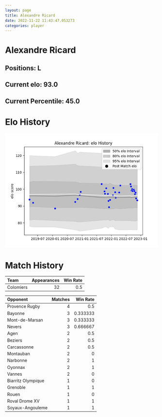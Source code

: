 ```yaml
---  
layout: page  
title: Alexandre Ricard  
date: 2022-11-22 11:43:47.053273  
categories: player  
---
```

# Alexandre Ricard

## Positions: L

## Current elo: 93.0

## Current Percentile: 45.0

# Elo History


![elo history](history_AlexandreRicard.png)
# Match History


| Team      |   Appearances |   Win Rate |
|:----------|--------------:|-----------:|
| Colomiers |            32 |        0.5 |

| Opponent           |   Matches |   Win Rate |
|:-------------------|----------:|-----------:|
| Provence Rugby     |         4 |   0.5      |
| Bayonne            |         3 |   0.333333 |
| Mont-de-Marsan     |         3 |   0.333333 |
| Nevers             |         3 |   0.666667 |
| Agen               |         2 |   0.5      |
| Beziers            |         2 |   0.5      |
| Carcassonne        |         2 |   0.5      |
| Montauban          |         2 |   0        |
| Narbonne           |         2 |   1        |
| Oyonnax            |         2 |   1        |
| Vannes             |         2 |   0        |
| Biarritz Olympique |         1 |   0        |
| Grenoble           |         1 |   1        |
| Rouen              |         1 |   0        |
| Roval Drome XV     |         1 |   1        |
| Soyaux-Angouleme   |         1 |   1        |